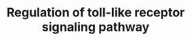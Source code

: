 ---
annotations:
- id: PW:0000814
  parent: signaling pathway
  type: Pathway Ontology
  value: Toll-like receptor signaling pathway
authors:
- Mkutmon
description: ''
last-edited: 2015-06-30
organisms:
- Bos taurus
redirect_from:
- /index.php/Pathway:WP3132
- /instance/WP3132
- /instance/WP3132_r80689
revision: r80689
schema-jsonld:
- '@context': https://schema.org/
  '@id': https://wikipathways.github.io/pathways/WP3132.html
  '@type': Dataset
  creator:
    '@type': Organization
    name: WikiPathways
  description: ''
  keywords:
  - (anti-viral compounds)
  - AKT1
  - AKT2
  - AKT3
  - BIKBA
  - BTK
  - C20ORF18
  - CASP8
  - CCL5
  - CD14
  - CD180
  - CD40
  - CD80
  - CD86
  - CGN1
  - CHUK
  - CISH
  - CTNNAL1
  - CUEDC2
  - CXCL10
  - CXCL11
  - CXCL8
  - CXCL9
  - CYLD
  - FADD
  - FBXW5
  - FOS
  - IFNAR1
  - IFNAR2
  - IKBKB
  - IKBKE
  - IKBKG
  - IL12A
  - IL12B
  - IL1B
  - IL6
  - INFAF
  - IRAK1
  - IRAK2
  - IRAK4
  - IRAKM
  - IRF3
  - IRF5
  - IRF7
  - Imidazoquinolin
  - JUN
  - LBP
  - MAP2K1
  - MAP2K2
  - MAP2K3
  - MAP2K4
  - MAP2K6
  - MAP2K7
  - MAP3K7
  - MAP3K7IP1
  - MAP3K8
  - MAPK1
  - MAPK10
  - MAPK11
  - MAPK12
  - MAPK13
  - MAPK14
  - MAPK3
  - MAPK8
  - MAPK9
  - MBL
  - MD2
  - MLST8
  - MYD88
  - NFKB1
  - NFKB2
  - OTUD5
  - PELI1
  - PELI2
  - PELI3
  - PIK3CA
  - PIK3CB
  - PIK3CD
  - PIK3CG
  - PIK3R1
  - PIK3R3
  - PIK3R5
  - PLK1
  - PTPN6
  - RAC1
  - RELA
  - RIPK1
  - RNF216
  - RNF31
  - RNF41
  - SARM1
  - SIGIRR
  - SMAD6
  - SOCS1
  - SPP1
  - SQSTM1
  - STAT1
  - SYK
  - TAB2
  - TAB3
  - TBK1
  - TICAM1
  - TICAM2
  - TIFA
  - TIRAP
  - TLR2
  - TLR3
  - TLR4
  - TLR5
  - TLR6
  - TLR7
  - TLR9
  - TMED7
  - TNF
  - TNFAIP3
  - TOLLIP
  - TRAF3
  - TRAF6
  - TRAFD1
  - TREM1
  - USP7
  - ZMYND11
  - bta-let-7e
  - bta-let-7i
  - bta-mir-105a
  license: CC0
  name: Regulation of toll-like receptor signaling pathway
seo: CreativeWork
title: Regulation of toll-like receptor signaling pathway
wpid: WP3132
---